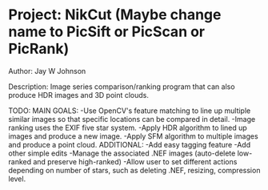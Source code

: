 Project: NikCut (Maybe change name to PicSift or PicScan or PicRank)
====================
Author: Jay W Johnson

Description:
Image series comparison/ranking program that can also produce HDR images and 3D point clouds.

TODO:
    MAIN GOALS:
        -Use OpenCV's feature matching to line up multiple similar images so that specific locations can be compared in detail.
            -Image ranking uses the EXIF five star system.
        -Apply HDR algorithm to lined up images and produce a new image.
        -Apply SFM algorithm to multiple images and produce a point cloud.
    ADDITIONAL:
        -Add easy tagging feature
        -Add other simple edits
        -Manage the associated .NEF images (auto-delete low-ranked and preserve high-ranked)
            -Allow user to set different actions depending on number of stars, such as deleting .NEF, resizing, compression level.


